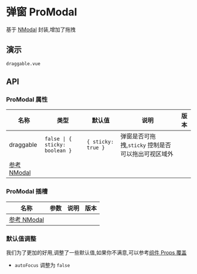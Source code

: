# 弹窗 ProModal
基于 [NModal](https://www.naiveui.com/zh-CN/os-theme/components/modal) 封装,增加了拖拽

## 演示

```demo
draggable.vue
```

## API
### ProModal 属性
| 名称                                                                               | 类型                           | 默认值             | 说明                                               | 版本 |
| ---------------------------------------------------------------------------------- | ------------------------------ | ------------------ | -------------------------------------------------- | ---- |
| draggable                                                                          | `false \| { sticky: boolean }` | `{ sticky: true }` | 弹窗是否可拖拽,`sticky` 控制是否可以拖出可视区域外 |      |
| [参考 NModal](https://www.naiveui.com/zh-CN/os-theme/components/modal#Modal-Props) |                                |                    |                                                    |      |

### ProModal 插槽
| 名称                                                                   | 参数 | 说明 | 版本 |
| ---------------------------------------------------------------------- | ---- | ---- | ---- |
| [参考 NModal](https://www.naiveui.com/zh-CN/os-theme/components/modal) |      |      |      |

### 默认值调整
我们为了更加的好用,调整了一些默认值,如果你不满意,可以参考[组件 Props 覆盖](config-provider#prop-overrides.vue)
- `autoFocus` 调整为 `false`
